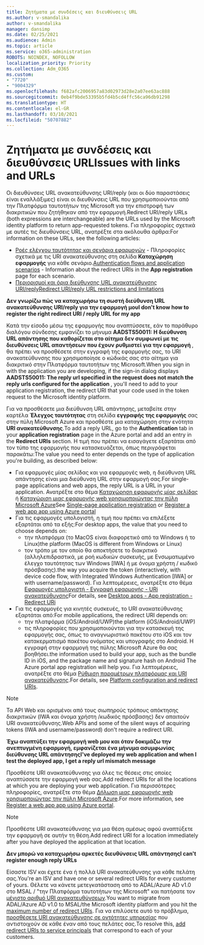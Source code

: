 ```yaml
---
title: Ζητήματα με συνδέσεις και διευθύνσεις URL
ms.author: v-smandalika
author: v-smandalika
manager: dansimp
ms.date: 02/25/2021
ms.audience: Admin
ms.topic: article
ms.service: o365-administration
ROBOTS: NOINDEX, NOFOLLOW
localization_priority: Priority
ms.collection: Adm_O365
ms.custom:
- "7720"
- "9004329"
ms.openlocfilehash: f682afc2006957a83d02973d28e2a07ee63ac888
ms.sourcegitcommit: 0eb4f9bde53395b5fd4b5cd4ffc56ca96db91298
ms.translationtype: HT
ms.contentlocale: el-GR
ms.lasthandoff: 03/10/2021
ms.locfileid: "50707882"
---
```

# <a name="issues-with-links-and-urls"></a><span data-ttu-id="02dfc-102">Ζητήματα με συνδέσεις και διευθύνσεις URL</span><span class="sxs-lookup"><span data-stu-id="02dfc-102">Issues with links and URLs</span></span>

<span data-ttu-id="02dfc-103">Οι διευθύνσεις URL ανακατεύθυνσης URI/reply (και οι δύο παραστάσεις είναι εναλλάξιμες) είναι οι διευθύνσεις URL που χρησιμοποιούνται από την Πλατφόρμα ταυτοτήτων της Microsoft για την επιστροφή των διακριτικών που ζητήθηκαν από την εφαρμογή.</span><span class="sxs-lookup"><span data-stu-id="02dfc-103">Redirect URI/reply URLs (both expressions are interchangeable) are the URLs used by the Microsoft identity platform to return app-requested tokens.</span></span> <span data-ttu-id="02dfc-104">Για πληροφορίες σχετικά με αυτές τις διευθύνσεις URL, ανατρέξτε στα ακόλουθα άρθρα:</span><span class="sxs-lookup"><span data-stu-id="02dfc-104">For information on these URLs, see the following articles:</span></span>

- <span data-ttu-id="02dfc-105">[Ροές ελέγχου ταυτότητας και σενάρια εφαρμογών](https://docs.microsoft.com/azure/active-directory/develop/authentication-flows-app-scenarios) - Πληροφορίες σχετικά με τις URI ανακατεύθυνσης στη σελίδα **Καταχώρηση εφαρμογής** για κάθε σενάριο.</span><span class="sxs-lookup"><span data-stu-id="02dfc-105">[Authentication flows and application scenarios](https://docs.microsoft.com/azure/active-directory/develop/authentication-flows-app-scenarios) - Information about the redirect URIs in the **App registration** page for each scenario.</span></span>
- [<span data-ttu-id="02dfc-106">Περιορισμοί και όρια διεύθυνσης URL ανακατεύθυνσης URI/reply</span><span class="sxs-lookup"><span data-stu-id="02dfc-106">Redirect URI/reply URL restrictions and limitations</span></span>](https://docs.microsoft.com/azure/active-directory/develop/reply-url)

<span data-ttu-id="02dfc-107">**Δεν γνωρίζω πώς να καταχωρήσω τη σωστή διεύθυνση URL ανακατεύθυνσης URI/reply για την εφαρμογή μου**</span><span class="sxs-lookup"><span data-stu-id="02dfc-107">**I don't know how to register the right redirect URI / reply URL for my app**</span></span>

<span data-ttu-id="02dfc-108">Κατά την είσοδο μέσω της εφαρμογής που αναπτύσσετε, εάν το παράθυρο διαλόγου σύνδεσης εμφανίζει το μήνυμα **AADSTS50011: Η διεύθυνση URL απάντησης που καθορίζεται στο αίτημα δεν συμφωνεί με τις διευθύνσεις URL απαντήσεων που έχουν ρυθμιστεί για την εφαρμογή <your app ID>**, θα πρέπει να προσθέσετε στην εγγραφή της εφαρμογής σας, το URI ανακατεύθυνσης που χρησιμοποίησε ο κώδικάς σας στο αίτημα για διακριτικό στην Πλατφόρμα ταυτοτήτων της Microsoft.</span><span class="sxs-lookup"><span data-stu-id="02dfc-108">When you sign in with the application you are developing, if the sign-in dialog displays **AADSTS50011: The reply url specified in the request does not match the reply urls configured for the application <your app ID>**, you'll need to add to your application registration, the redirect URI that your code used in the token request to the Microsoft identity platform.</span></span>

<span data-ttu-id="02dfc-109">Για να προσθέσετε μια διεύθυνση URL απάντησης, μεταβείτε στην καρτέλα **Έλεγχος ταυτότητας** στη σελίδα **εγγραφής της εφαρμογής** σας στην πύλη Microsoft Azure και προσθέστε μια καταχώρηση στην ενότητα **URI ανακατεύθυνσης**.</span><span class="sxs-lookup"><span data-stu-id="02dfc-109">To add a reply URL, go to the **Authentication** tab in your **application registration** page in the Azure portal and add an entry in the **Redirect URIs** section.</span></span> <span data-ttu-id="02dfc-110">Η τιμή που πρέπει να εισαγάγετε εξαρτάται από τον τύπο της εφαρμογής που κατασκευάζεται, όπως περιγράφεται παρακάτω:</span><span class="sxs-lookup"><span data-stu-id="02dfc-110">The value you need to enter depends on the type of application you're building, as described below:</span></span>

- <span data-ttu-id="02dfc-111">Για εφαρμογές μίας σελίδας και για εφαρμογές web, η διεύθυνση URL απάντησης είναι μια διεύθυνση URL στην εφαρμογή σας.</span><span class="sxs-lookup"><span data-stu-id="02dfc-111">For single-page applications and web apps, the reply URL is a URL in your application.</span></span> <span data-ttu-id="02dfc-112">Ανατρέξτε στο θέμα [Καταχώρηση εφαρμογής μίας σελίδας](https://docs.microsoft.com/azure/active-directory/develop/scenario-spa-app-registration#register-a-redirect-uri) ή [Καταχώριση μιας εφαρμογής web χρησιμοποιώντας την πύλη Microsoft Azure](https://docs.microsoft.com/azure/active-directory/develop/scenario-web-app-sign-user-app-registration?tabs=aspnetcore#register-an-app-using-azure-portal)</span><span class="sxs-lookup"><span data-stu-id="02dfc-112">See [Single-page application registration](https://docs.microsoft.com/azure/active-directory/develop/scenario-spa-app-registration#register-a-redirect-uri) or [Register a web app app using Azure portal](https://docs.microsoft.com/azure/active-directory/develop/scenario-web-app-sign-user-app-registration?tabs=aspnetcore#register-an-app-using-azure-portal)</span></span>
- <span data-ttu-id="02dfc-113">Για τις εφαρμογές υπολογιστή, η τιμή που πρέπει να επιλέξετε εξαρτάται από τα εξής:</span><span class="sxs-lookup"><span data-stu-id="02dfc-113">For desktop apps, the value that you need to choose depends on:</span></span>
    - <span data-ttu-id="02dfc-114">την πλατφόρμα (το MacOS είναι διαφορετικό από τα Windows ή το Linux)</span><span class="sxs-lookup"><span data-stu-id="02dfc-114">the platform (MacOS is different from Windows or Linux)</span></span>
    - <span data-ttu-id="02dfc-115">τον τρόπο με τον οποίο θα αποκτήσετε το διακριτικό (αλληλεπιδραστικά, με ροή κωδικών συσκευής, με Ενσωματωμένο έλεγχο ταυτότητας των Windows [IWA] ή με όνομα χρήστη / κωδικό πρόσβασης).</span><span class="sxs-lookup"><span data-stu-id="02dfc-115">the way you acquire the token (interactively, with device code flow, with Integrated Windows Authentication [IWA] or with username/password).</span></span>
    <span data-ttu-id="02dfc-116">Για λεπτομέρειες, ανατρέξτε στο θέμα [Εφαρμογές υπολογιστή - Εγγραφή εφαρμογής - URi ανακατεύθυνσης](https://docs.microsoft.com/azure/active-directory/develop/scenario-desktop-app-registration#redirect-uris)</span><span class="sxs-lookup"><span data-stu-id="02dfc-116">For details, see [Desktop apps - App registration - Redirect URi](https://docs.microsoft.com/azure/active-directory/develop/scenario-desktop-app-registration#redirect-uris)</span></span>
- <span data-ttu-id="02dfc-117">Για τις εφαρμογές για κινητές συσκευές, το URI ανακατεύθυνσης εξαρτάται από:</span><span class="sxs-lookup"><span data-stu-id="02dfc-117">For mobile applications, the redirect URI depends on:</span></span>
    - <span data-ttu-id="02dfc-118">την πλατφόρμα (iOS/Android/UWP)</span><span class="sxs-lookup"><span data-stu-id="02dfc-118">the platform (iOS/Android/UWP)</span></span>
    - <span data-ttu-id="02dfc-119">τις πληροφορίες που χρησιμοποιούνται για την κατασκευή της εφαρμογής σας, όπως το αναγνωριστικό πακέτου στο iOS και τον κατακερματισμό πακέτου ονόματος και υπογραφής στο Android. Η εγγραφή στην εφαρμογή της πύλης Microsoft Azure θα σας βοηθήσει.</span><span class="sxs-lookup"><span data-stu-id="02dfc-119">the information used to build your app, such as the bundle ID in iOS, and the package name and signature hash on Android The Azure portal app registration will help you.</span></span> <span data-ttu-id="02dfc-120">Για λεπτομέρειες, ανατρέξτε στο θέμα [Ρύθμιση παραμέτρων πλατφόρμας και URI ανακατεύθυνσης](https://docs.microsoft.com/azure/active-directory/develop/scenario-mobile-app-registration#platform-configuration-and-redirect-uris).</span><span class="sxs-lookup"><span data-stu-id="02dfc-120">For details, see [Platform configuration and redirect URIs](https://docs.microsoft.com/azure/active-directory/develop/scenario-mobile-app-registration#platform-configuration-and-redirect-uris).</span></span>

> [!NOTE]
> <span data-ttu-id="02dfc-121">Τα API Web και ορισμένοι από τους σιωπηρούς τρόπους απόκτησης διακριτικών (IWA και όνομα χρήστη /κωδικός πρόσβασης) δεν απαιτούν URI ανακατεύθυνσης.</span><span class="sxs-lookup"><span data-stu-id="02dfc-121">Web APIs and some of the silent ways of acquiring tokens (IWA and username/password) don't require a redirect URI.</span></span>

<span data-ttu-id="02dfc-122">**Έχω αναπτύξει την εφαρμογή web μου και όταν δοκιμάζω την ανεπτυγμένη εφαρμογή, εμφανίζεται ένα μήνυμα ασυμφωνίας διεύθυνσης URL απάντησης**</span><span class="sxs-lookup"><span data-stu-id="02dfc-122">**I've deployed my web application and when I test the deployed app, I get a reply url mismatch message**</span></span>

<span data-ttu-id="02dfc-123">Προσθέστε URI ανακατεύθυνσης για όλες τις θέσεις στις οποίες αναπτύσσετε την εφαρμογή web σας.</span><span class="sxs-lookup"><span data-stu-id="02dfc-123">Add redirect URIs for all the locations at which you are deploying your web application.</span></span> <span data-ttu-id="02dfc-124">Για περισσότερες πληροφορίες, ανατρέξτε στο θέμα [Δήλωση μιας εφαρμογής web χρησιμοποιώντας την πύλη Microsoft Azure](https://docs.microsoft.com/azure/active-directory/develop/scenario-web-app-sign-user-app-registration).</span><span class="sxs-lookup"><span data-stu-id="02dfc-124">For more information, see [Register a web app app using Azure portal](https://docs.microsoft.com/azure/active-directory/develop/scenario-web-app-sign-user-app-registration).</span></span>

> [!NOTE]
> <span data-ttu-id="02dfc-125">Προσθέστε URI ανακατεύθυνσης για μια θέση αμέσως αφού αναπτύξετε την εφαρμογή σε αυτήν τη θέση.</span><span class="sxs-lookup"><span data-stu-id="02dfc-125">Add redirect URI for a location immediately after you have deployed the application at that location.</span></span>

<span data-ttu-id="02dfc-126">**Δεν μπορώ να καταχωρήσω αρκετές διευθύνσεις URL απάντησης**</span><span class="sxs-lookup"><span data-stu-id="02dfc-126">**I can't register enough reply URLs**</span></span>

<span data-ttu-id="02dfc-127">Είσαστε ISV και έχετε ένα ή πολλά URI ανακατεύθυνσης για κάθε πελάτη σας.</span><span class="sxs-lookup"><span data-stu-id="02dfc-127">You're an ISV and have one or several redirect URIs for every customer of yours.</span></span> <span data-ttu-id="02dfc-128">Θέλετε να κάνετε μετεγκατάσταση από το ADAL/Azure AD v1.0 στο MSAL / "την Πλατφόρμα ταυτοτήτων της Microsoft" και πατήσατε τον [μέγιστο αριθμό URI ανακατευθύνσεων](https://docs.microsoft.com/azure/active-directory/develop/reply-url#maximum-number-of-redirect-uris).</span><span class="sxs-lookup"><span data-stu-id="02dfc-128">You want to migrate from ADAL/Azure AD v1.0 to MSAL/the Microsoft identity platform and you hit the [maximum number of redirect URIs](https://docs.microsoft.com/azure/active-directory/develop/reply-url#maximum-number-of-redirect-uris).</span></span> <span data-ttu-id="02dfc-129">Για να επιλύσετε αυτό το πρόβλημα, [προσθέσετε URI ανακατεύθυνσης σε οντότητες υπηρεσίας](https://docs.microsoft.com/azure/active-directory/develop/reply-url#add-redirect-uris-to-service-principals) που αντιστοιχούν σε κάθε έναν από τους πελάτες σας.</span><span class="sxs-lookup"><span data-stu-id="02dfc-129">To resolve this, [add redirect URIs to service principals](https://docs.microsoft.com/azure/active-directory/develop/reply-url#add-redirect-uris-to-service-principals) that correspond to each of your customers.</span></span>

